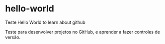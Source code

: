 # hello-world
Teste Hello World to learn about github

Teste para desenvolver projetos no GitHub, e aprender a fazer controles de versão.
